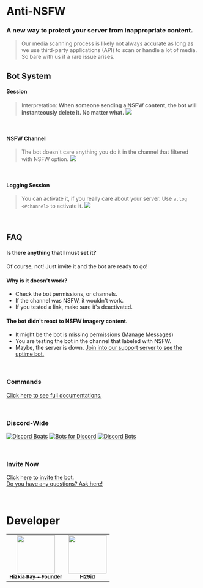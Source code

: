 # Anti-NSFW
### A new way to protect your server from inappropriate content.

> Our media scanning process is likely not always accurate as long as we use third-party applications (API) to scan or handle a lot of media. So bare with us if a rare issue arises.

## Bot System
#### Session

> Interpretation: **When someone sending a NSFW content, the bot will instanteously delete it. No matter what.**
![](https://gblobscdn.gitbook.com/assets%2F-Lz6bcAKSb2OlB58pmpJ%2F-LzAy43D2eoKG0g-VvW9%2F-LzAyWttYIkcCqqqPUz4%2F1.png?alt=media&token=f810a158-d6de-4404-9e00-b188601627a2)

<br>

#### NSFW Channel

> The bot doesn't care anything you do it in the channel that filtered with NSFW option.
![](https://gblobscdn.gitbook.com/assets%2F-Lz6bcAKSb2OlB58pmpJ%2F-LzB-5IgU_hjq3h9jEWF%2F-LzB-YZ6XFWOV0_kqjho%2F2.png?alt=media&token=cb8efc18-16dd-41e5-85c3-e09b38d0e894)

<br>

#### Logging Session
> You can activate it, if you really care about your server. Use `a.log <#channel>` to activate it.
![](https://gblobscdn.gitbook.com/assets%2F-Lz6bcAKSb2OlB58pmpJ%2F-LzB-5IgU_hjq3h9jEWF%2F-LzB23_DqsOPaKnnPVyf%2F4.png?alt=media&token=3fdd688e-5f8e-4e66-9aa5-ee58302b49d0)

<br>

## FAQ
#### Is there anything that I must set it?
Of course, not! Just invite it and the bot are ready to go!

#### Why is it doesn't work?
* Check the bot permissions, or channels.
* If the channel was NSFW, it wouldn't work.
* If you tested a link, make sure it's deactivated.

#### The bot didn't react to NSFW imagery content.
* It might be the bot is missing permissions (Manage Messages)
* You are testing the bot in the channel that labeled with NSFW.
* Maybe, the server is down. [Join into our support server to see the uptime bot.](https://discord.gg/dkP9fwY)

<br>

### Commands
[Click here to see full documentations.](https://discord-antinsfw.glitch.me)

<br>

### Discord-Wide
[![Discord Boats](https://discord.boats/api/widget/663326517731917844)](https://discord.boats/bot/663326517731917844)
[![Bots for Discord](https://botsfordiscord.com/api/bot/663326517731917844/widget)](https://botsfordiscord.com/bots/663326517731917844)
[![Discord Bots](https://top.gg/api/widget/663326517731917844.svg)](https://top.gg/bot/663326517731917844)

<br>

### Invite Now
[Click here to invite the bot.](https://bit.ly/anti-nsfw) <br>
[Do you have any questions? Ask here!](https://discord.gg/dkP9fwY)

<br>

# Developer

<table>
  <tr>
    <td align="center"><a href="http://r4y.glitch.me/"><img src="https://cdn.discordapp.com/avatars/331265944363991042/ca2572375847f43f888f448249f744ef.jpg?size=1024" width="100px;" alt=""/><br /><sub><b>Hizkia Ray - Founder</b></sub></a><br /></td>
    <td align="center"><img src="https://cdn.discordapp.com/avatars/300577300242759682/efa5c815b70e104023af77f5b3cf32e4.jpg?size=1024" width="100px;" alt=""/><br /><sub><b>H29id</b></sub><br /></td>
    <tr>
</table>
<br>
